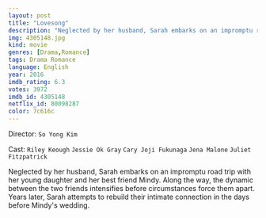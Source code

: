 ```yaml
---
layout: post
title: "Lovesong"
description: "Neglected by her husband, Sarah embarks on an impromptu road trip with her young daughter and her best friend Mindy. Along the way, the dynamic between the two friends intensifies before circumstances force them apart. Years later, Sarah attempts to rebuild their intimate connection in the days before Mindy's wedding..."
img: 4305148.jpg
kind: movie
genres: [Drama,Romance]
tags: Drama Romance 
language: English
year: 2016
imdb_rating: 6.3
votes: 3972
imdb_id: 4305148
netflix_id: 80098287
color: 7c616c
---
```

Director: `So Yong Kim`  

Cast: `Riley Keough` `Jessie Ok Gray` `Cary Joji Fukunaga` `Jena Malone` `Juliet Fitzpatrick` 

Neglected by her husband, Sarah embarks on an impromptu road trip with her young daughter and her best friend Mindy. Along the way, the dynamic between the two friends intensifies before circumstances force them apart. Years later, Sarah attempts to rebuild their intimate connection in the days before Mindy's wedding.